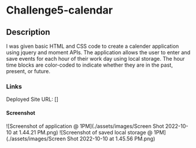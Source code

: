 # Challenge5-calendar

## Description

I was given basic HTML and CSS code to create a calender application using jquery and moment APIs. The application allows the user to enter and save events for each hour of their work day using local storage. The hour time blocks are color-coded to indicate whether they are in the past, present, or future.

### Links

Deployed Site URL: []

#### Screenshot

![Screenshot of application @ 1PM](./assets/images/Screen Shot 2022-10-10 at 1.44.21 PM.png)
![Screenshot of saved local storage @ 1PM](./assets/images/Screen Shot 2022-10-10 at 1.45.56 PM.png)